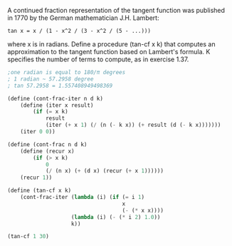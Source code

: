 A continued fraction representation of the tangent function was published in 1770 by the German mathematician J.H. Lambert:

`tan x = x / (1 - x^2 / (3 - x^2 / (5 - ...)))`

where x is in radians. Define a procedure (tan-cf x k) that computes an approximation to the tangent function based on Lambert's formula. K specifies the number of terms to compute, as in exercise 1.37.

```scheme
;one radian is equal to 180/π degrees
; 1 radian ~ 57.2958 degree
; tan 57.2958 = 1.557408949498369

(define (cont-frac-iter n d k)
    (define (iter x result)
        (if (= x k)
            result
            (iter (+ x 1) (/ (n (- k x)) (+ result (d (- k x)))))))
    (iter 0 0))

(define (cont-frac n d k)
    (define (recur x)
        (if (> x k)
            0
            (/ (n x) (+ (d x) (recur (+ x 1))))))
    (recur 1))

(define (tan-cf x k)
    (cont-frac-iter (lambda (i) (if (= i 1)
                                    x
                                    (- (* x x))))
                    (lambda (i) (- (* i 2) 1.0))
                    k))

(tan-cf 1 30)
```
